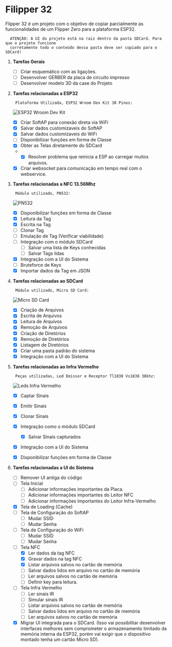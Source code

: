 # Filipper 32

Flipper 32 é um projeto com o objetivo de copiar parcialmente as funcionalidades de um Flipper Zero para a plataforma ESP32. 

      ATENÇÃO: A UI do projeto está na raiz dentro da pasta SDCard. Para que o projeto funcione
      corretamente todo o conteúdo dessa pasta deve ser copiado para o SDCard!

1. **Tarefas Gerais**
   
   - [ ] Criar esquemático com as ligações.
   - [ ] Desenvolver GERBER da placa de circuito impresso
   - [ ] Desenvolver modelo 3D da case do Projeto

2. **Tarefas relacionadas a ESP32**

        Plataforma Utilizada, ESP32 Wroom Dev Kit 38 Pinos:

     ![ESP32 Wroom Dev Kit](https://http2.mlstatic.com/D_NQ_NP_923346-MLB43359398569_092020-O.jpg)

   - [x] Criar SoftAP para conexão direta via WiFi
   - [x] Salvar dados customizaveis do SoftAP
   - [x] Salvar dados customizaveis do WiFi
   - [ ] Disponibilizar funções em forma de Classe
   - [x] Obter as Telas diretamente do SDCard
   -  - [x] Resolver problema que reinicia a ESP ao carregar muitos arquivos.
   - [x] Criar websocket para comunicação em tempo real com o webservice.

3. **Tarefas relacionadas a NFC 13.56Mhz**

        Módulo utilizado, PN532: 

     ![PN532](https://soldered.com/productdata/2023/01/dsc_5091_1-1024x683-1.jpg)

   - [x] Disponibilizar funções em forma de Classe
   - [x] Leitura da Tag
   - [x] Escrita na Tag
   - [ ] Clonar Tag
   - [ ] Emulação de Tag (Verificar viabilidade)
   - [ ] Integração com o módulo SDCard
     - [ ] Salvar uma lista de Keys conhecidas
     - [ ] Salvar Tags lidas
   - [x] Integração com a UI do Sistema
   - [ ] Bruteforce de Keys
   - [x] Importar dados da Tag em JSON

4. **Tarefas relacionadas ao SDCard**

        Módulo utilizado, Micro SD Card: 

     ![Micro SD Card](https://www.institutodigital.com.br/wp-content/uploads/2020/08/modulo-leitor-cartao-micro-sd-3.jpg)

   - [x] Criação de Arquivos
   - [x] Escrita de Arquivos
   - [x] Leitura de Arquivos
   - [x] Remoção de Arquivos
   - [x] Criação de Diretórios
   - [x] Remoção de Diretórios
   - [x] Listagem de Diretórios
   - [x] Criar uma pasta padrão do sistema
   - [x] Integração com a UI do Sistema
   
5. **Tarefas relacionadas ao Infra Vermelho**

        Peças utilizadas, Led Emissor e Receptor Tl1838 Vs1838 38khz: 

     ![Leds Infra Vermelho](https://cf.shopee.com.br/file/9df3b03281de181d8d3c050fa51ba083)

   - [x] Captar Sinais
   - [x] Emitir Sinais
   - [x] Clonar Sinais
   - [x] Integração como o módulo SDCard
     - [x] Salvar Sinais capturados
   - [x] Integração com a UI do Sistema
   - [x] Disponibilizar funções em forma de Classe
  
  
5. **Tarefas relacionadas a UI do Sistema**
   - [ ] Remover UI antiga do código
   - [ ] Tela Inicial
     - [ ] Adicionar informações importantes da Placa.
     - [ ] Adicionar informações importantes do Leitor NFC
     - [ ] Adicionar informações importantes do Leitor Infra-Vermelho
   - [x] Tela de Loading (Cache)
   - [ ] Tela de Configuração do SoftAP
     - [ ] Mudar SSID
     - [ ] Mudar Senha
   - [ ] Tela de Configuração do WiFi
     - [ ] Mudar SSID
     - [ ] Mudar Senha
   - [ ] Tela NFC
     - [x] Ler dados da tag NFC
     - [x] Gravar dados na tag NFC
     - [x] Listar arquivos salvos no cartão de memória
     - [ ] Salvar dados lidos em arquivo no cartão de memória
     - [ ] Ler arquivos salvos no cartão de memória
     - [ ] Definir key para leitura.
   - [ ] Tela Infra Vermelho
     - [ ] Ler sinais IR
     - [ ] Simular sinais IR
     - [ ] Listar arquivos salvos no cartão de memória
     - [ ] Salvar dados lidos em arquivo no cartão de memória
     - [ ] Ler arquivos salvos no cartão de memória
   - [x] Migrar UI integrada para o SDCard. (Isso vai possibilitar desenvolver interfaces melhores sem comprometer o armazenamento limitado da memória interna da ESP32, porém vai exigir que o dispositivo montado tenha um cartão Micro SD).